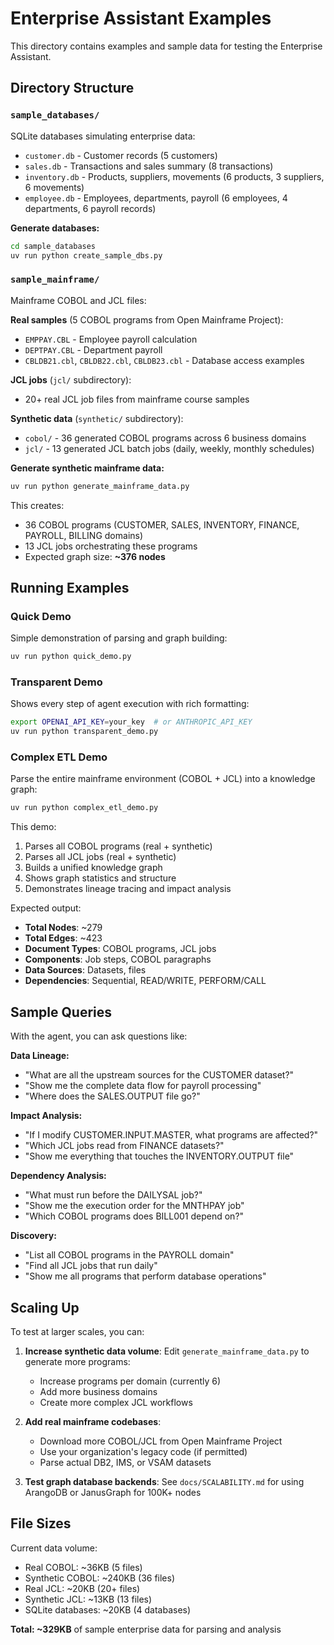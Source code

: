 # Enterprise Assistant Examples

This directory contains examples and sample data for testing the Enterprise Assistant.

## Directory Structure

### `sample_databases/`
SQLite databases simulating enterprise data:
- `customer.db` - Customer records (5 customers)
- `sales.db` - Transactions and sales summary (8 transactions)
- `inventory.db` - Products, suppliers, movements (6 products, 3 suppliers, 6 movements)
- `employee.db` - Employees, departments, payroll (6 employees, 4 departments, 6 payroll records)

**Generate databases:**
```bash
cd sample_databases
uv run python create_sample_dbs.py
```

### `sample_mainframe/`
Mainframe COBOL and JCL files:

**Real samples** (5 COBOL programs from Open Mainframe Project):
- `EMPPAY.CBL` - Employee payroll calculation
- `DEPTPAY.CBL` - Department payroll
- `CBLDB21.cbl`, `CBLDB22.cbl`, `CBLDB23.cbl` - Database access examples

**JCL jobs** (`jcl/` subdirectory):
- 20+ real JCL job files from mainframe course samples

**Synthetic data** (`synthetic/` subdirectory):
- `cobol/` - 36 generated COBOL programs across 6 business domains
- `jcl/` - 13 generated JCL batch jobs (daily, weekly, monthly schedules)

**Generate synthetic mainframe data:**
```bash
uv run python generate_mainframe_data.py
```

This creates:
- 36 COBOL programs (CUSTOMER, SALES, INVENTORY, FINANCE, PAYROLL, BILLING domains)
- 13 JCL jobs orchestrating these programs
- Expected graph size: **~376 nodes**

## Running Examples

### Quick Demo
Simple demonstration of parsing and graph building:
```bash
uv run python quick_demo.py
```

### Transparent Demo
Shows every step of agent execution with rich formatting:
```bash
export OPENAI_API_KEY=your_key  # or ANTHROPIC_API_KEY
uv run python transparent_demo.py
```

### Complex ETL Demo
Parse the entire mainframe environment (COBOL + JCL) into a knowledge graph:
```bash
uv run python complex_etl_demo.py
```

This demo:
1. Parses all COBOL programs (real + synthetic)
2. Parses all JCL jobs (real + synthetic)
3. Builds a unified knowledge graph
4. Shows graph statistics and structure
5. Demonstrates lineage tracing and impact analysis

Expected output:
- **Total Nodes**: ~279
- **Total Edges**: ~423
- **Document Types**: COBOL programs, JCL jobs
- **Components**: Job steps, COBOL paragraphs
- **Data Sources**: Datasets, files
- **Dependencies**: Sequential, READ/WRITE, PERFORM/CALL

## Sample Queries

With the agent, you can ask questions like:

**Data Lineage:**
- "What are all the upstream sources for the CUSTOMER dataset?"
- "Show me the complete data flow for payroll processing"
- "Where does the SALES.OUTPUT file go?"

**Impact Analysis:**
- "If I modify CUSTOMER.INPUT.MASTER, what programs are affected?"
- "Which JCL jobs read from FINANCE datasets?"
- "Show me everything that touches the INVENTORY.OUTPUT file"

**Dependency Analysis:**
- "What must run before the DAILYSAL job?"
- "Show me the execution order for the MNTHPAY job"
- "Which COBOL programs does BILL001 depend on?"

**Discovery:**
- "List all COBOL programs in the PAYROLL domain"
- "Find all JCL jobs that run daily"
- "Show me all programs that perform database operations"

## Scaling Up

To test at larger scales, you can:

1. **Increase synthetic data volume**:
   Edit `generate_mainframe_data.py` to generate more programs:
   - Increase programs per domain (currently 6)
   - Add more business domains
   - Create more complex JCL workflows

2. **Add real mainframe codebases**:
   - Download more COBOL/JCL from Open Mainframe Project
   - Use your organization's legacy code (if permitted)
   - Parse actual DB2, IMS, or VSAM datasets

3. **Test graph database backends**:
   See `docs/SCALABILITY.md` for using ArangoDB or JanusGraph for 100K+ nodes

## File Sizes

Current data volume:
- Real COBOL: ~36KB (5 files)
- Synthetic COBOL: ~240KB (36 files)
- Real JCL: ~20KB (20+ files)
- Synthetic JCL: ~13KB (13 files)
- SQLite databases: ~20KB (4 databases)

**Total: ~329KB** of sample enterprise data for parsing and analysis
